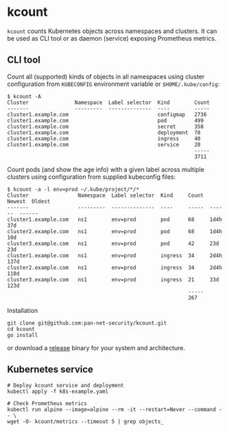 # kcount

`kcount` counts Kubernetes objects across namespaces and clusters. It can be
used as CLI tool or as daemon (service) exposing Prometheus metrics.

## CLI tool

Count all (supported) kinds of objects in all namespaces using cluster
configuration from `KUBECONFIG` environment variable or `$HOME/.kube/config`:

```
$ kcount -A
Cluster               Namespace  Label selector  Kind        Count
-------               ---------  --------------  ----        -----
cluster1.example.com                             configmap   2736
cluster1.example.com                             pod         499
cluster1.example.com                             secret      358
cluster1.example.com                             deployment  78
cluster1.example.com                             ingress     40
cluster1.example.com                             service     20
                                                             -----
                                                             3711
```

Count pods (and show the age info) with a given label across multiple clusters
using configuration from supplied kubeconfig files:

```
$ kcount -a -l env=prod ~/.kube/project/*/*
Cluster                Namespace  Label selector  Kind     Count  Newest  Oldest
-------                ---------  --------------  ----     -----  ------  ------
cluster1.example.com   ns1        env=prod        pod      68     1d4h    37d
cluster2.example.com   ns1        env=prod        pod      68     1d4h    10d
cluster3.example.com   ns1        env=prod        pod      42     23d     23d
cluster1.example.com   ns1        env=prod        ingress  34     2d4h    137d
cluster2.example.com   ns1        env=prod        ingress  34     2d4h    110d
cluster3.example.com   ns1        env=prod        ingress  21     33d     123d
                                                           -----
                                                           267
```

Installation

```
git clone git@github.com:pan-net-security/kcount.git
cd kcount
go install
```

or download a [release](https://github.com/pan-net-security/kcount/releases)
binary for your system and architecture.

## Kubernetes service

```
# Deploy kcount service and deployment
kubectl apply -f k8s-example.yaml

# Check Prometheus metrics
kubectl run alpine --image=alpine --rm -it --restart=Never --command -- \
wget -O- kcount/metrics --timeout 5 | grep objects_
```
